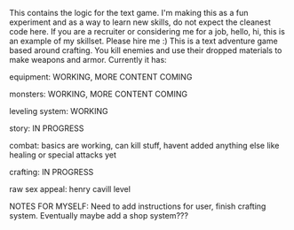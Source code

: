 This contains the logic for the text game. I'm making this as a fun experiment and as a way to learn new skills, do not expect the cleanest code here. If you are a recruiter or considering me for a job, hello, hi, this is an example of my skillset. Please hire me :)
This is a text adventure game based around crafting. You kill enemies and use their dropped materials to make weapons and armor. Currently it has:

equipment: WORKING, MORE CONTENT COMING

monsters: WORKING, MORE CONTENT COMING

leveling system: WORKING

story: IN PROGRESS

combat: basics are working, can kill stuff, havent added anything else like healing or special attacks yet

crafting: IN PROGRESS

raw sex appeal: henry cavill level

NOTES FOR MYSELF: Need to add instructions for user, finish crafting system. Eventually maybe add a shop system???
